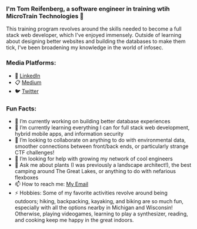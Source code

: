 ### I'm Tom Reifenberg, a software engineer in training wtih MicroTrain Technologies 👋

This training program revolves around the skills needed to become a full stack web developer, which I've enjoyed immensely. Outside of learning about designing better websites and building the databases to make them tick, I've been broadening my knowledge in the world of infosec. 

<!--
**tomreifenberg/tomreifenberg** is a ✨ _special_ ✨ repository because its `README.md` (this file) appears on your GitHub profile.
-->

### Media Platforms:

- 🔗 [LinkedIn](http://linkedin.com/in/tomreifenberg) 
- 📋 [Medium](http://medium.com/@reifenberg.57) 
- 🐦 [Twitter](http://twitter.com/Tomtheplantsman) 

### Fun Facts:

- 🔭 I’m currently working on building better database experiences
- 🌱 I’m currently learning everything I can for full stack web development, hybrid mobile apps, and information security
- :handshake: I’m looking to collaborate on anything to do with environmental data, smoother connections between front/back ends, or particularly strange CTF challenges!
- 🤔 I’m looking for help with growing my network of cool engineers
- 💬 Ask me about plants (I was previously a landscape architect!), the best camping around The Great Lakes, or anything to do with nefarious flexboxes 
- 📫 How to reach me: [My Email](tomreifenberg@outlook.com)
- ⚡  Hobbies: Some of my favorite activities revolve around being outdoors; hiking, backpacking, kayaking, and biking are so much fun, especially with all the options nearby in Michigan and Wisconsin! Otherwise, playing videogames, learning to play a synthesizer, reading, and cooking keep me happy in the great indoors.


